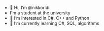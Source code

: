 - 👋 Hi, I’m @nikkoridi
- I'm a student at the university
- 👀 I’m interested in C#, C++ and Python
- 🌱 I’m currently learning C#, SQL, algorithms

<!---
nikkoridi/nikkoridi is a ✨ special ✨ repository because its `README.md` (this file) appears on your GitHub profile.
You can click the Preview link to take a look at your changes.
--->
